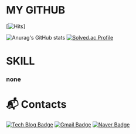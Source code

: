 # MY GITHUB
[![Hits](https://hits.seeyoufarm.com/api/count/incr/badge.svg?url=https%3A%2F%2Fgithub.com%2Fkaffu0424&count_bg=%23AAF0EE&title_bg=%23F6E3F1&icon=rss.svg&icon_color=%230A0A0A&title=hits&edge_flat=false)]

![Anurag's GitHub stats](https://github-readme-stats.vercel.app/api?username=kaffu0424&show_icons=true&theme=radical) [![Solved.ac Profile](http://mazassumnida.wtf/api/generate_badge?boj=kaffu)](https://solved.ac/kaffu)

# SKILL

### none

# :mailbox_with_mail: Contacts
[![Tech Blog Badge](https://img.shields.io/badge/-Tech%20blog-black?style=flat-square&logo=github&link=https://github.com/kaffu0424/)](https://github.com/kaffu0424/)
[![Gmail Badge](https://img.shields.io/badge/Gmail-d14836??style=flat-square&logo=Gmail&logoColor=white&link=mailto:vvbbnbv@gmail.com/)](mailto:vvbbnbv@gmail.com/)
[![Naver Badge](https://img.shields.io/badge/Naver-03C75A?style=flat-square&logo=Naver&logoColor=white&link=mailto:kaffu@naver.com/)](mailto:kaffu@naver.com/)